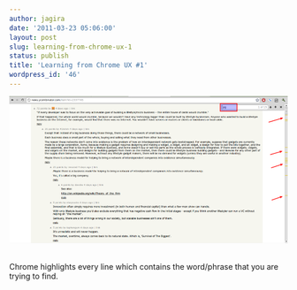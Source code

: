 ```yaml
---
author: jagira
date: '2011-03-23 05:06:00'
layout: post
slug: learning-from-chrome-ux-1
status: publish
title: 'Learning from Chrome UX #1'
wordpress_id: '46'
---
```




![Chrome UX](/images/learning-from-chrome-ux-1/chrome_1.png)
 

Chrome highlights every line which contains the word/phrase that
you are trying to find.




